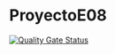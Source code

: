 # ProyectoE08

[![Quality Gate Status](https://sonarcloud.io/api/project_badges/measure?project=OscarCordobesNavarro_ProyectoLetrasCopiaSonar&metric=alert_status)](https://sonarcloud.io/summary/new_code?id=OscarCordobesNavarro_ProyectoLetrasCopiaSonar)
